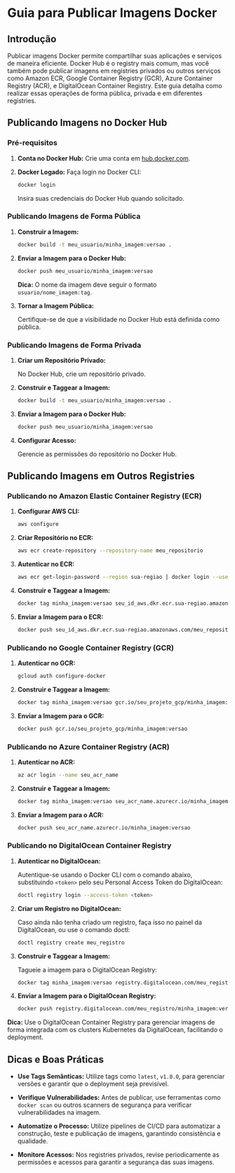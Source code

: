# Guia para Publicar Imagens Docker

## Introdução

Publicar imagens Docker permite compartilhar suas aplicações e serviços de maneira eficiente. Docker Hub é o registry mais comum, mas você também pode publicar imagens em registries privados ou outros serviços como Amazon ECR, Google Container Registry (GCR), Azure Container Registry (ACR), e DigitalOcean Container Registry. Este guia detalha como realizar essas operações de forma pública, privada e em diferentes registries.

## Publicando Imagens no Docker Hub

### Pré-requisitos

1. **Conta no Docker Hub:** Crie uma conta em [hub.docker.com](https://hub.docker.com).
2. **Docker Logado:** Faça login no Docker CLI:

    ```bash
    docker login
    ```
    Insira suas credenciais do Docker Hub quando solicitado.

### Publicando Imagens de Forma Pública

1. **Construir a Imagem:**
   
    ```bash
    docker build -t meu_usuario/minha_imagem:versao .
    ```

2. **Enviar a Imagem para o Docker Hub:**

    ```bash
    docker push meu_usuario/minha_imagem:versao
    ```

    **Dica:** O nome da imagem deve seguir o formato `usuario/nome_imagem:tag`.

3. **Tornar a Imagem Pública:**

    Certifique-se de que a visibilidade no Docker Hub está definida como pública.

### Publicando Imagens de Forma Privada

1. **Criar um Repositório Privado:**

    No Docker Hub, crie um repositório privado.

2. **Construir e Taggear a Imagem:**

    ```bash
    docker build -t meu_usuario/minha_imagem:versao .
    ```

3. **Enviar a Imagem para o Docker Hub:**

    ```bash
    docker push meu_usuario/minha_imagem:versao
    ```

4. **Configurar Acesso:**

    Gerencie as permissões do repositório no Docker Hub.

## Publicando Imagens em Outros Registries

### Publicando no Amazon Elastic Container Registry (ECR)

1. **Configurar AWS CLI:**

    ```bash
    aws configure
    ```

2. **Criar Repositório no ECR:**

    ```bash
    aws ecr create-repository --repository-name meu_repositorio
    ```

3. **Autenticar no ECR:**

    ```bash
    aws ecr get-login-password --region sua-regiao | docker login --username AWS --password-stdin seu_id_aws.dkr.ecr.sua-regiao.amazonaws.com
    ```

4. **Construir e Taggear a Imagem:**

    ```bash
    docker tag minha_imagem:versao seu_id_aws.dkr.ecr.sua-regiao.amazonaws.com/meu_repositorio:versao
    ```

5. **Enviar a Imagem para o ECR:**

    ```bash
    docker push seu_id_aws.dkr.ecr.sua-regiao.amazonaws.com/meu_repositorio:versao
    ```

### Publicando no Google Container Registry (GCR)

1. **Autenticar no GCR:**

    ```bash
    gcloud auth configure-docker
    ```

2. **Construir e Taggear a Imagem:**

    ```bash
    docker tag minha_imagem:versao gcr.io/seu_projeto_gcp/minha_imagem:versao
    ```

3. **Enviar a Imagem para o GCR:**

    ```bash
    docker push gcr.io/seu_projeto_gcp/minha_imagem:versao
    ```

### Publicando no Azure Container Registry (ACR)

1. **Autenticar no ACR:**

    ```bash
    az acr login --name seu_acr_name
    ```

2. **Construir e Taggear a Imagem:**

    ```bash
    docker tag minha_imagem:versao seu_acr_name.azurecr.io/minha_imagem:versao
    ```

3. **Enviar a Imagem para o ACR:**

    ```bash
    docker push seu_acr_name.azurecr.io/minha_imagem:versao
    ```

### Publicando no DigitalOcean Container Registry

1. **Autenticar no DigitalOcean:**

    Autentique-se usando o Docker CLI com o comando abaixo, substituindo `<token>` pelo seu Personal Access Token do DigitalOcean:

    ```bash
    doctl registry login --access-token <token>
    ```

2. **Criar um Registro no DigitalOcean:**

    Caso ainda não tenha criado um registro, faça isso no painel da DigitalOcean, ou use o comando doctl:

    ```bash
    doctl registry create meu_registro
    ```

3. **Construir e Taggear a Imagem:**

    Tagueie a imagem para o DigitalOcean Registry:

    ```bash
    docker tag minha_imagem:versao registry.digitalocean.com/meu_registro/minha_imagem:versao
    ```

4. **Enviar a Imagem para o DigitalOcean Registry:**

    ```bash
    docker push registry.digitalocean.com/meu_registro/minha_imagem:versao
    ```

**Dica:** Use o DigitalOcean Container Registry para gerenciar imagens de forma integrada com os clusters Kubernetes da DigitalOcean, facilitando o deployment.

## Dicas e Boas Práticas

- **Use Tags Semânticas:** Utilize tags como `latest`, `v1.0.0`, para gerenciar versões e garantir que o deployment seja previsível.
  
- **Verifique Vulnerabilidades:** Antes de publicar, use ferramentas como `docker scan` ou outros scanners de segurança para verificar vulnerabilidades na imagem.

- **Automatize o Processo:** Utilize pipelines de CI/CD para automatizar a construção, teste e publicação de imagens, garantindo consistência e qualidade.

- **Monitore Acessos:** Nos registries privados, revise periodicamente as permissões e acessos para garantir a segurança das suas imagens.
